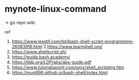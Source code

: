 # mynote-linux-command

-> go repo wiki


ref 
1. https://www.lesstif.com/lpt/bash-shell-script-programming-26083916.html
2.https://www.learnshell.org/
3. https://www.shellscript.sh/
4. https://guide.bash.academy/
5. https://tldp.org/LDP/abs/abs-guide.pdf
6. https://www.tutorialspoint.com/unix/shell_scripting.htm
7. https://mug896.github.io/bash-shell/index.html
